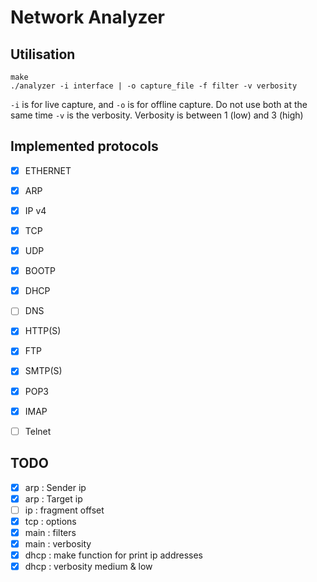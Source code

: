 # Network Analyzer

## Utilisation

    make
    ./analyzer -i interface | -o capture_file -f filter -v verbosity

`-i` is for live capture, and `-o` is for offline capture. Do not use both at the same time
`-v` is the verbosity. Verbosity is between 1 (low) and 3 (high)

## Implemented protocols

* [x] ETHERNET
* [x] ARP           
* [x] IP v4         
* [x] TCP          
* [X] UDP
* [x] BOOTP
* [x] DHCP
* [ ] DNS
* [X] HTTP(S)
* [x] FTP
* [x] SMTP(S)
* [x] POP3
* [x] IMAP
* [ ] Telnet


## TODO

* [x] arp : Sender ip
* [x] arp : Target ip
* [ ] ip :  fragment offset
* [x] tcp : options
* [x] main : filters
* [x] main : verbosity
* [x] dhcp : make function for print ip addresses
* [x] dhcp : verbosity medium & low
